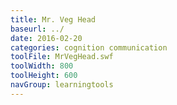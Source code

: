 ```yaml
---
title: Mr. Veg Head
baseurl: ../
date: 2016-02-20
categories: cognition communication
toolFile: MrVegHead.swf
toolWidth: 800
toolHeight: 600
navGroup: learningtools
---
```


